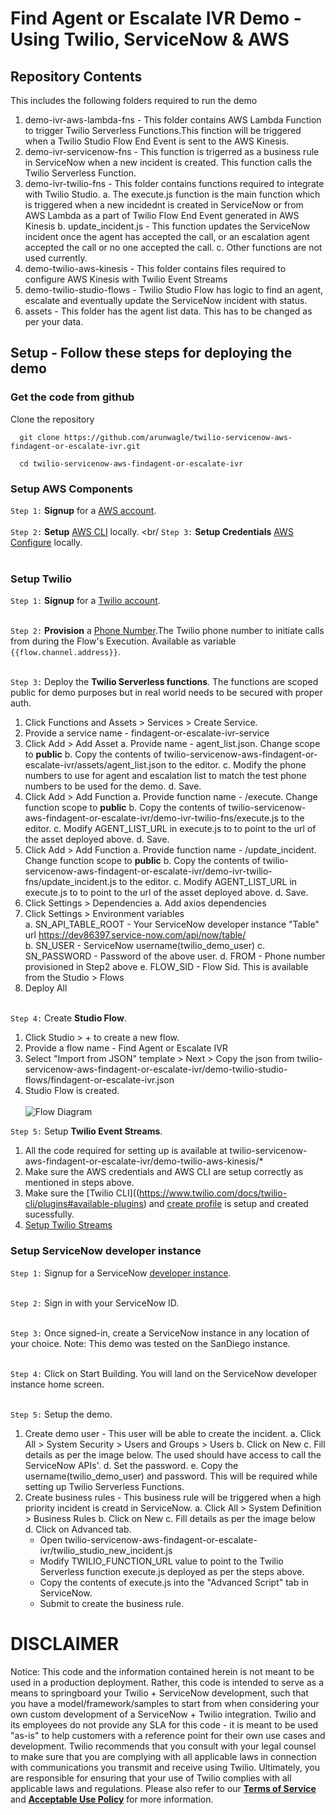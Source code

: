 # Find Agent or Escalate IVR Demo - Using Twilio, ServiceNow & AWS

## Repository Contents

This includes the following folders required to run the demo
1. demo-ivr-aws-lambda-fns - This folder contains AWS Lambda Function to trigger Twilio Serverless Functions.This finction will be triggered when a Twilio Studio Flow End Event is sent to the AWS Kinesis. 
2. demo-ivr-servicenow-fns - This function is trigerred as a business rule in ServiceNow when a new incident is created. This function calls the Twilio Serverless Function. 
3. demo-ivr-twilio-fns - This folder contains functions required to integrate with Twilio Studio. 
  a. The execute.js function is the main function which is triggered when a new incidednt is created in ServiceNow or from AWS Lambda as a part of Twilio Flow End Event generated in AWS Kinesis 
  b. update_incident.js - This function updates the ServiceNow incident once the agent has accepted the call, or an escalation agent accepted the call or no one accepted the call. 
  c. Other functions are not used currently.
4. demo-twilio-aws-kinesis - This folder contains files required to configure AWS Kinesis with Twilio Event Streams
5. demo-twilio-studio-flows - Twilio Studio Flow has logic to find an agent, escalate and eventually update the ServiceNow incident with status.
6. assets - This folder has the agent list data. This has to be changed as per your data. 


## Setup - Follow these steps for deploying the demo 

### Get the code from github

Clone the repository
```
  git clone https://github.com/arunwagle/twilio-servicenow-aws-findagent-or-escalate-ivr.git

  cd twilio-servicenow-aws-findagent-or-escalate-ivr

```
### Setup AWS Components

```Step 1:``` **Signup** for a [AWS account](https://aws.amazon.com/). <br/><br/>
```Step 2:``` **Setup** [AWS CLI](https://docs.aws.amazon.com/cli/latest/userguide/getting-started-install.html) locally. <br/
```Step 3:``` **Setup Credentials** [AWS Configure](https://docs.aws.amazon.com/cli/latest/userguide/cli-configure-files.html#cli-configure-files-methods) locally. 
<br/><br/>

### Setup Twilio 

```Step 1:``` **Signup** for a [Twilio account](https://www.twilio.com/try-twilio). <br/><br/>

```Step 2:``` **Provision** a [Phone Number](https://www.twilio.com/console/phone-numbers/incoming).The Twilio phone number to initiate calls from during the Flow's Execution. Available as variable `{{flow.channel.address}}`.  <br/><br/>

```Step 3:``` Deploy the **Twilio Serverless functions**. The functions are scoped public for demo purposes but in real world needs to be secured with proper auth. <br/>
  1. Click Functions and Assets > Services > Create Service.
  2. Provide a service name - findagent-or-escalate-ivr-service
  3. Click Add > Add Asset
    a. Provide name - agent_list.json. Change scope to **public**
    b. Copy the contents of twilio-servicenow-aws-findagent-or-escalate-ivr/assets/agent_list.json to the editor.
    c. Modify the phone numbers to use for agent and escalation list to match the test phone numbers to be used for the demo.
    d. Save.
  3. Click Add > Add Function
    a. Provide function name - /execute. Change function scope to **public**
    b. Copy the contents of twilio-servicenow-aws-findagent-or-escalate-ivr/demo-ivr-twilio-fns/execute.js to the editor.
    c. Modify AGENT_LIST_URL in execute.js to to point to the url of the asset deployed above. 
    d. Save.
  4. Click Add > Add Function
    a. Provide function name - /update_incident. Change function scope to **public**
    b. Copy the contents of twilio-servicenow-aws-findagent-or-escalate-ivr/demo-ivr-twilio-fns/update_incident.js to the editor.
    c. Modify AGENT_LIST_URL in execute.js to to point to the url of the asset deployed above. 
    d. Save.
  5. Click Settings > Dependencies
    a. Add axios dependencies
  6. Click Settings > Environment variables    
    a. SN_API_TABLE_ROOT - Your ServiceNow developer instance "Table" url https://dev86397.service-now.com/api/now/table/    
    b. SN_USER - ServiceNow username(twilio_demo_user)
    c. SN_PASSWORD - Password of the above user.
    d. FROM - Phone number provisioned in Step2 above
    e. FLOW_SID - Flow Sid. This is available from the Studio > Flows 
  7. Deploy All <br/><br/>

```Step 4:``` Create **Studio Flow**.  <br/>
  1. Click Studio > + to create a new flow.
  2. Provide a flow name - Find Agent or Escalate IVR
  3. Select "Import from JSON" template > Next > Copy the json from twilio-servicenow-aws-findagent-or-escalate-ivr/demo-twilio-studio-flows/findagent-or-escalate-ivr.json
  4. Studio Flow is created. <br/><br/>
    ![Flow Diagram](/assets/TwilioStudioFlow.png?raw=true)

```Step 5:``` Setup **Twilio Event Streams**.  <br/>  
  1. All the code required for setting up is available at twilio-servicenow-aws-findagent-or-escalate-ivr/demo-twilio-aws-kinesis/*
  2. Make sure the AWS credentials and AWS CLI are setup correctly as mentioned in steps above.
  3. Make sure the [Twilio CLI]((https://www.twilio.com/docs/twilio-cli/plugins#available-plugins) and [create profile](https://www.twilio.com/docs/twilio-cli/general-usage) is setup and created sucessfully.
  4. [Setup Twilio Streams](https://www.twilio.com/docs/events/eventstreams-quickstart)
  

### Setup ServiceNow developer instance

```Step 1:``` Signup for a ServiceNow [developer instance](https://developer.servicenow.com/dev.do). <br/><br/>

```Step 2:``` Sign in with your ServiceNow ID.<br/><br/>

```Step 3:``` Once signed-in, create a ServiceNow instance in any location of your choice. Note: This demo was tested on the SanDiego instance. <br/><br/>

```Step 4:``` Click on Start Building. You will land on the ServiceNow developer instance home screen. <br/><br/>

```Step 5:``` Setup the demo. <br/>
  1. Create demo user - This user will be able to create the incident.
    a. Click All > System Security > Users and Groups > Users
    b. Click on New
    c. Fill details as per the image below. The used should have access to call the ServiceNow APIs'. 
    d. Set the password. 
    e. Copy the username(twilio_demo_user) and password. This will be required while setting up Twilio Serverless Functions.  
  2. Create business rules - This business rule will be triggered when a high priority incident is creatd in ServiceNow.
    a. Click All > System Definition > Business Rules
    b. Click on New
    c. Fill details as per the image below
    d. Click on Advanced tab. 
      - Open twilio-servicenow-aws-findagent-or-escalate-ivr/twilio_studio_new_incident.js
      - Modify TWILIO_FUNCTION_URL value to point to the Twilio Serverless function execute.js deployed as per the steps above.
      - Copy the contents of execute.js into the "Advanced Script" tab in ServiceNow.
      - Submit to create the business rule.


# DISCLAIMER

Notice: This code and the information contained herein is not meant to be used in a production deployment. Rather, this code is intended to serve as a means to springboard your Twilio + ServiceNow development, such that you have a model/framework/samples to start from when considering your own custom development of a ServiceNow + Twilio integration. Twilio and its employees do not provide any SLA for this code - it is meant to be used "as-is" to help customers with a reference point for their own use cases and development. Twilio recommends that you consult with your legal counsel to make sure that you are complying with all applicable laws in connection with communications you transmit and receive using Twilio. Ultimately, you are responsible for ensuring that your use of Twilio complies with all applicable laws and regulations. Please also refer to our [**Terms of Service**](https://www.twilio.com/legal/tos>) and [**Acceptable Use Policy**](https://www.twilio.com/legal/aup) for more information.
